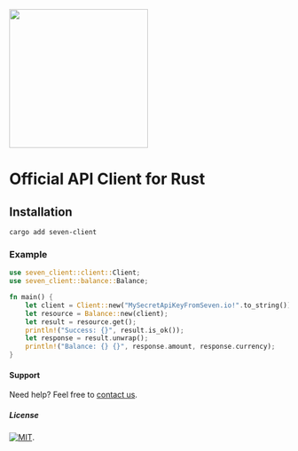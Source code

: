 <img src="https://www.seven.io/wp-content/uploads/Logo.svg" width="250" />

# Official API Client for Rust

## Installation

`cargo add seven-client`

### Example

```rust
use seven_client::client::Client;
use seven_client::balance::Balance;

fn main() {
    let client = Client::new("MySecretApiKeyFromSeven.io!".to_string());
    let resource = Balance::new(client);
    let result = resource.get();
    println!("Success: {}", result.is_ok());
    let response = result.unwrap();
    println!("Balance: {} {}", response.amount, response.currency);
}
```

#### Support

Need help? Feel free to [contact us](https://www.seven.io/en/company/contact).

##### License

[![MIT](https://img.shields.io/badge/License-MIT-teal.svg)](LICENSE).
